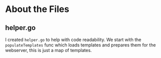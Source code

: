 # About the Files

## helper.go
I created `helper.go` to help with code readability.  We start with the `populateTemplates` func which loads templates and prepares them for the webserver, this is just a map of templates.  

